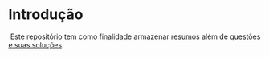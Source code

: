 # Introdução
&nbsp;Este repositório tem como finalidade armazenar [resumos](./Summaries/Summaries.md) além de [questões e suas soluções]().

